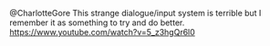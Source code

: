 @CharlotteGore This strange dialogue/input system is terrible but I remember it as something to try and do better. https://www.youtube.com/watch?v=5_z3hgQr6l0
